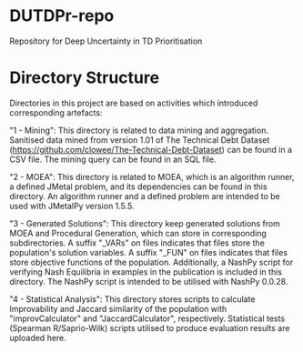 # DUTDPr-repo
Repository for Deep Uncertainty in TD Prioritisation

# Directory Structure

Directories in this project are based on activities which introduced corresponding artefacts:

"1 - Mining": This directory is related to data mining and aggregation. Sanitised data mined from version 1.01 of The Technical Debt Dataset (https://github.com/clowee/The-Technical-Debt-Dataset) can be found in a CSV file. The mining query can be found in an SQL file.

"2 - MOEA": This directory is related to MOEA, which is an algorithm runner, a defined JMetal problem, and its dependencies can be found in this directory. An algorithm runner and a defined problem are intended to be used with JMetalPy version 1.5.5.

"3 - Generated Solutions": This directory keep generated solutions from MOEA and Procedural Generation, which can store in corresponding subdirectories. A suffix "_VARs" on files indicates that files store the population's solution variables. A suffix "_FUN" on files indicates that files store objective functions of the population. Additionally, a NashPy script for verifying Nash Equilibria in examples in the publication is included in this directory. The NashPy script is intended to be utilised with NashPy 0.0.28.

"4 - Statistical Analysis": This directory stores scripts to calculate Improvability and Jaccard similarity of the population with "improvCalculator" and "JaccardCalculator", respectively. Statistical tests (Spearman R/Saprio-Wilk) scripts utilised to produce evaluation results are uploaded here. 

